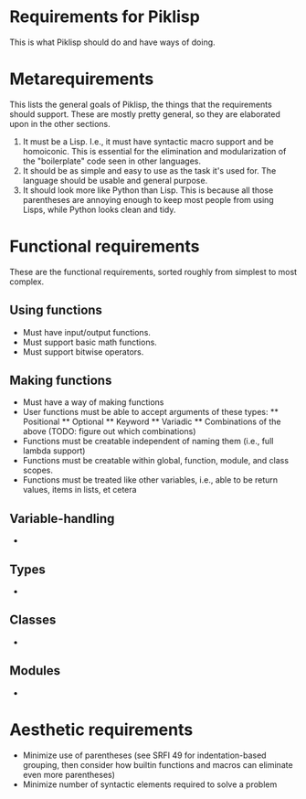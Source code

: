 # Requirements for Piklisp
This is what Piklisp should do and have ways of doing.



# Metarequirements
This lists the general goals of Piklisp, the things that the requirements should support. These are mostly pretty general, so they are elaborated upon in the other sections.
1. It must be a Lisp. I.e., it must have syntactic macro support and be homoiconic. This is essential for the elimination and modularization of the "boilerplate" code seen in other languages.
2. It should be as simple and easy to use as the task it's used for. The language should be usable and general purpose.
3. It should look more like Python than Lisp. This is because all those parentheses are annoying enough to keep most people from using Lisps, while Python looks clean and tidy.



# Functional requirements
These are the functional requirements, sorted roughly from simplest to most complex.


## Using functions
* Must have input/output functions.
* Must support basic math functions.
* Must support bitwise operators.


## Making functions
* Must have a way of making functions
* User functions must be able to accept arguments of these types:
** Positional
** Optional
** Keyword
** Variadic
** Combinations of the above (TODO: figure out which combinations)
* Functions must be creatable independent of naming them (i.e., full lambda support)
* Functions must be creatable within global, function, module, and class scopes.
* Functions must be treated like other variables, i.e., able to be return values, items in lists, et cetera


## Variable-handling
* 


## Types
* 


## Classes
* 


## Modules
* 



# Aesthetic requirements
* Minimize use of parentheses (see SRFI 49 for indentation-based grouping, then consider how builtin functions and macros can eliminate even more parentheses)
* Minimize number of syntactic elements required to solve a problem
